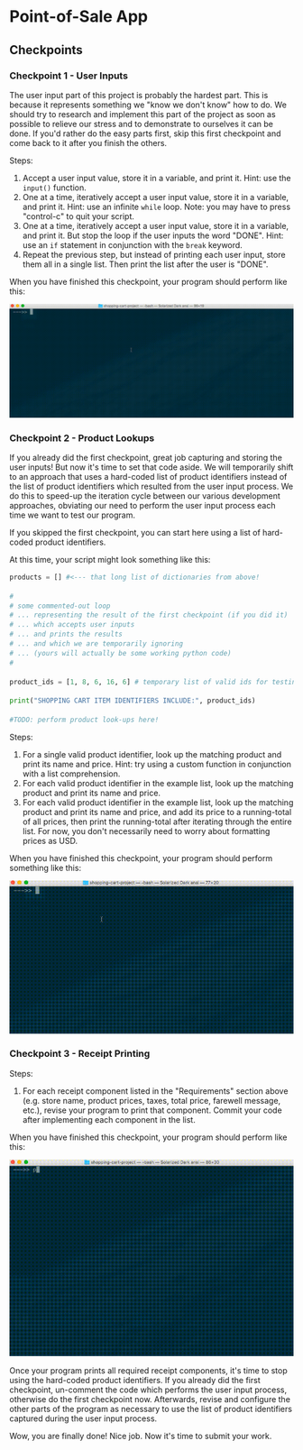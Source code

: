 # Point-of-Sale App

## Checkpoints

### Checkpoint 1 - User Inputs

The user input part of this project is probably the hardest part. This is because it represents something we "know we don't know" how to do. We should try to research and implement this part of the project as soon as possible to relieve our stress and to demonstrate to ourselves it can be done. If you'd rather do the easy parts first, skip this first checkpoint and come back to it after you finish the others.

Steps:

  1. Accept a user input value, store it in a variable, and print it. Hint: use the `input()` function.
  2. One at a time, iteratively accept a user input value, store it in a variable, and print it. Hint: use an infinite `while` loop. Note: you may have to press "control-c" to quit your script.
  3. One at a time, iteratively accept a user input value, store it in a variable, and print it. But stop the loop if the user inputs the word "DONE". Hint: use an `if` statement in conjunction with the `break` keyword.
  4. Repeat the previous step, but instead of printing each user input, store them all in a single list. Then print the list after the user is "DONE".

When you have finished this checkpoint, your program should perform like this:

![a screencast of a user running the python script from a terminal. the script asks the user to input a product identifier one-at-a-time, then compiles the list and prints it after the user has input the "DONE" keyword](checkpoint-1-demo.gif)

### Checkpoint 2 - Product Lookups

If you already did the first checkpoint, great job capturing and storing the user inputs! But now it's time to set that code aside. We will temporarily shift to an approach that uses a hard-coded list of product identifiers instead of the list of product identifiers which resulted from the user input process. We do this to speed-up the iteration cycle between our various development approaches, obviating our need to perform the user input process each time we want to test our program.

If you skipped the first checkpoint, you can start here using a list of hard-coded product identifiers.

At this time, your script might look something like this:

```python
products = [] #<--- that long list of dictionaries from above!

#
# some commented-out loop
# ... representing the result of the first checkpoint (if you did it)
# ... which accepts user inputs
# ... and prints the results
# ... and which we are temporarily ignoring
# ... (yours will actually be some working python code)
#

product_ids = [1, 8, 6, 16, 6] # temporary list of valid ids for testing purposes

print("SHOPPING CART ITEM IDENTIFIERS INCLUDE:", product_ids)

#TODO: perform product look-ups here!
```

Steps:

  1. For a single valid product identifier, look up the matching product and print its name and price. Hint: try using a custom function in conjunction with a list comprehension.
  1. For each valid product identifier in the example list, look up the matching product and print its name and price.
  1. For each valid product identifier in the example list, look up the matching product and print its name and price, and add its price to a running-total of all prices, then print the running-total after iterating through the entire list. For now, you don't necessarily need to worry about formatting prices as USD.

When you have finished this checkpoint, your program should perform something like this:

![a screencast of a user running the python script from a terminal. the script asks the user to input a product identifier one-at-a-time, then compiles the list and prints it after the user has input the "DONE" keyword](checkpoint-2-demo.gif)

### Checkpoint 3 - Receipt Printing

Steps:

  1. For each receipt component listed in the "Requirements" section above (e.g. store name, product prices, taxes, total price, farewell message, etc.), revise your program to print that component. Commit your code after implementing each component in the list.

When you have finished this checkpoint, your program should perform like this:

![a screencast of a user running the python script from a terminal. the prints a receipt without asking for any user inputs](checkpoint-3-demo.gif)

Once your program prints all required receipt components, it's time to stop using the hard-coded product identifiers. If you already did the first checkpoint, un-comment the code which performs the user input process, otherwise do the first checkpoint now. Afterwards, revise and configure the other parts of the program as necessary to use the list of product identifiers captured during the user input process.

Wow, you are finally done! Nice job. Now it's time to submit your work.

